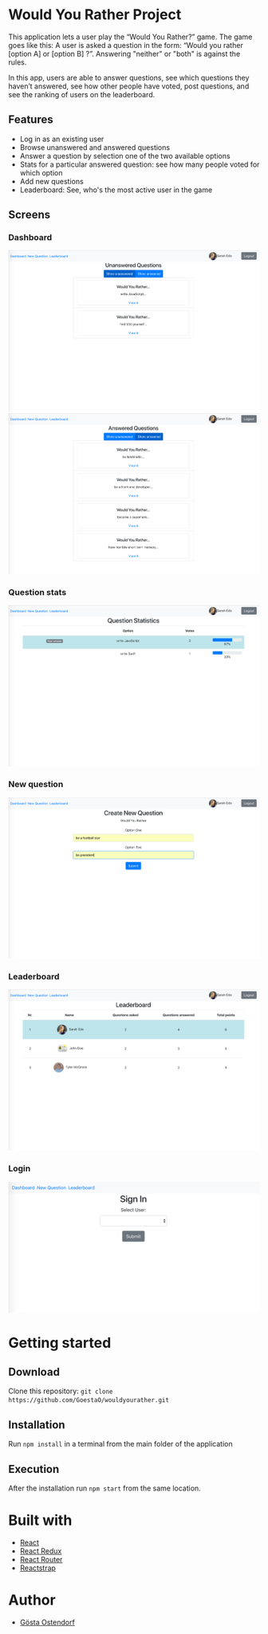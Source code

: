 # Would You Rather Project

This application lets a user play the “Would You Rather?” game. The game goes like this: A user is asked a question in the form: “Would you rather [option A] or [option B] ?”. Answering "neither" or "both" is against the rules.

In this app, users are able to answer questions, see which questions they haven’t answered, see how other people have voted, post questions, and see the ranking of users on the leaderboard.

## Features
* Log in as an existing user
* Browse unanswered and answered questions
* Answer a question by selection one of the two available options
* Stats for a particular answered question: see how many people voted for which option
* Add new questions
* Leaderboard: See, who's the most active user in the game

## Screens
### Dashboard
![Dashboard with unanswered questions](documentation/screens/dashboard_unanswered.png)
![Dashboard with answered questions](documentation/screens/dashboard_answered.png)
### Question stats
![Question stats](documentation/screens/question_statistics.png)
### New question
![New question](documentation/screens/create_new_question.png)
### Leaderboard
![Leaderboard](documentation/screens/leaderboard.png)
### Login
![Login](documentation/screens/login.png)

# Getting started

## Download

Clone this repository: `git clone https://github.com/GoestaO/wouldyourather.git`

## Installation

Run `npm install` in a terminal from the main folder of the application

## Execution

After the installation run `npm start` from the same location.

# Built with
* [React](https://reactjs.org/)
* [React Redux](https://github.com/reduxjs/react-redux)
* [React Router](https://github.com/ReactTraining/react-router)
* [Reactstrap](https://reactstrap.github.io/)

# Author
* [Gösta Ostendorf](https://github.com/GoestaO)
